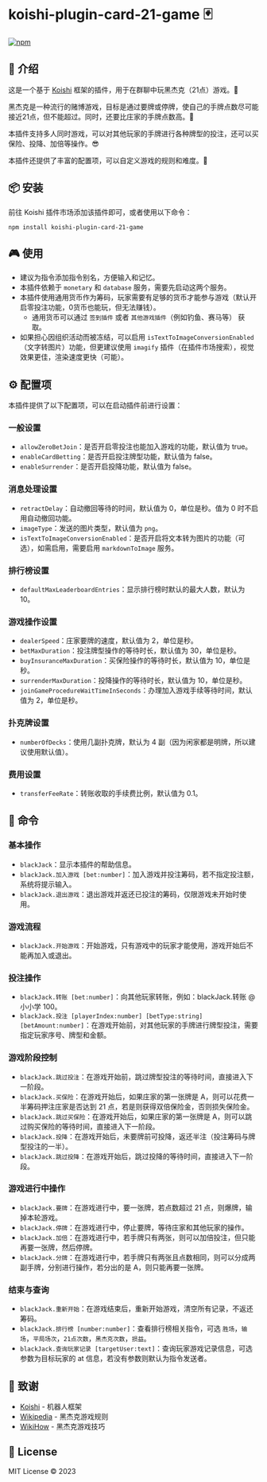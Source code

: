 # koishi-plugin-card-21-game 🃏

[![npm](https://img.shields.io/npm/v/koishi-plugin-card-21-game?style=flat-square)](https://www.npmjs.com/package/koishi-plugin-card-21-game)

## 🎈 介绍

这是一个基于 [Koishi](https://koishi.chat/) 框架的插件，用于在群聊中玩黑杰克（21点）游戏。🎲

黑杰克是一种流行的赌博游戏，目标是通过要牌或停牌，使自己的手牌点数尽可能接近21点，但不能超过。同时，还要比庄家的手牌点数高。👑

本插件支持多人同时游戏，可以对其他玩家的手牌进行各种牌型的投注，还可以买保险、投降、加倍等操作。😎

本插件还提供了丰富的配置项，可以自定义游戏的规则和难度。🔧

## 📦 安装

前往 Koishi 插件市场添加该插件即可，或者使用以下命令：

```
npm install koishi-plugin-card-21-game
```

## 🎮 使用

- 建议为指令添加指令别名，方便输入和记忆。
- 本插件依赖于 `monetary` 和 `database` 服务，需要先启动这两个服务。
- 本插件使用通用货币作为筹码，玩家需要有足够的货币才能参与游戏（默认开启零投注功能，0货币也能玩，但无法赚钱）。
  - 通用货币可以通过 `签到插件` 或者 `其他游戏插件`（例如钓鱼、赛马等） 获取。
- 如果担心因组织活动而被冻结，可以启用 `isTextToImageConversionEnabled`（文字转图片）功能，但更建议使用 `imagify`
  插件（在插件市场搜索），视觉效果更佳，渲染速度更快（可能）。

## ⚙️ 配置项

本插件提供了以下配置项，可以在启动插件前进行设置：

### 一般设置

- `allowZeroBetJoin`：是否开启零投注也能加入游戏的功能，默认值为 true。
- `enableCardBetting`：是否开启投注牌型功能，默认值为 false。
- `enableSurrender`：是否开启投降功能，默认值为 false。

### 消息处理设置

- `retractDelay`：自动撤回等待的时间，默认值为 0，单位是秒。值为 0 时不启用自动撤回功能。
- `imageType`：发送的图片类型，默认值为 `png`。
- `isTextToImageConversionEnabled`：是否开启将文本转为图片的功能（可选），如需启用，需要启用 `markdownToImage` 服务。

### 排行榜设置

- `defaultMaxLeaderboardEntries`：显示排行榜时默认的最大人数，默认为 10。

### 游戏操作设置

- `dealerSpeed`：庄家要牌的速度，默认值为 2，单位是秒。
- `betMaxDuration`：投注牌型操作的等待时长，默认值为 30，单位是秒。
- `buyInsuranceMaxDuration`：买保险操作的等待时长，默认值为 10，单位是秒。
- `surrenderMaxDuration`：投降操作的等待时长，默认值为 10，单位是秒。
- `joinGameProcedureWaitTimeInSeconds`：办理加入游戏手续等待时间，默认值为 2，单位是秒。

### 扑克牌设置

- `numberOfDecks`：使用几副扑克牌，默认为 4 副（因为闲家都是明牌，所以建议使用默认值）。

### 费用设置

- `transferFeeRate`：转账收取的手续费比例，默认值为 0.1。

## 📝 命令

### 基本操作

- `blackJack`：显示本插件的帮助信息。
- `blackJack.加入游戏 [bet:number]`：加入游戏并投注筹码，若不指定投注额，系统将提示输入。
- `blackJack.退出游戏`：退出游戏并返还已投注的筹码，仅限游戏未开始时使用。

### 游戏流程

- `blackJack.开始游戏`：开始游戏，只有游戏中的玩家才能使用，游戏开始后不能再加入或退出。

### 投注操作

- `blackJack.转账 [bet:number]`：向其他玩家转账，例如：blackJack.转账 @小小学 100。
- `blackJack.投注 [playerIndex:number] [betType:string] [betAmount:number]`：在游戏开始前，对其他玩家的手牌进行牌型投注，需要指定玩家序号、牌型和金额。

### 游戏阶段控制

- `blackJack.跳过投注`：在游戏开始前，跳过牌型投注的等待时间，直接进入下一阶段。
- `blackJack.买保险`：在游戏开始后，如果庄家的第一张牌是 A，则可以花费一半筹码押注庄家是否达到 21 点，若是则获得双倍保险金，否则损失保险金。
- `blackJack.跳过买保险`：在游戏开始后，如果庄家的第一张牌是 A，则可以跳过购买保险的等待时间，直接进入下一阶段。
- `blackJack.投降`：在游戏开始后，未要牌前可投降，返还半注（投注筹码与牌型投注的一半）。
- `blackJack.跳过投降`：在游戏开始后，跳过投降的等待时间，直接进入下一阶段。

### 游戏进行中操作

- `blackJack.要牌`：在游戏进行中，要一张牌，若点数超过 21 点，则爆牌，输掉本轮游戏。
- `blackJack.停牌`：在游戏进行中，停止要牌，等待庄家和其他玩家的操作。
- `blackJack.加倍`：在游戏进行中，若手牌只有两张，则可以加倍投注，但只能再要一张牌，然后停牌。
- `blackJack.分牌`：在游戏进行中，若手牌只有两张且点数相同，则可以分成两副手牌，分别进行操作，若分出的是 A，则只能再要一张牌。

### 结束与查询

- `blackJack.重新开始`：在游戏结束后，重新开始游戏，清空所有记录，不返还筹码。
- `blackJack.排行榜 [number:number]`：查看排行榜相关指令，可选 `胜场`，`输场`，`平局场次`，`21点次数`，`黑杰克次数`，`损益`。
- `blackJack.查询玩家记录 [targetUser:text]`：查询玩家游戏记录信息，可选参数为目标玩家的 at 信息，若没有参数则默认为指令发送者。

## 🙏 致谢

* [Koishi](https://koishi.chat/) - 机器人框架
* [Wikipedia](https://zh.wikipedia.org/wiki/%E4%BA%8C%E5%8D%81%E4%B8%80%E9%BB%9E) - 黑杰克游戏规则
* [WikiHow](https://zh.wikihow.com/%E7%8E%A921%E7%82%B9) - 黑杰克游戏技巧

## 📄 License

MIT License © 2023
